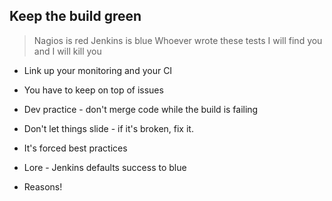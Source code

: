 Keep the build green
--------------------

> Nagios is red
> Jenkins is blue
> Whoever wrote these tests
> I will find you and I will kill you

<aside class="notes">

  * Link up your monitoring and your CI
  * You have to keep on top of issues
  * Dev practice - don't merge code while the build is failing
  * Don't let things slide - if it's broken, fix it.
  * It's forced best practices

  * Lore - Jenkins defaults success to blue
  * Reasons!

</aside>
